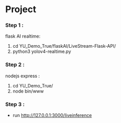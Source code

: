 # Project

### Step 1 :

flask AI realtime:
 1. cd YU_Demo_True/flaskAI/LiveStream-Flask-API/
 2. python3 yolov4-realtime.py

### Step 2 :

nodejs express :
 1. cd YU_Demo_True/
 2. node bin/www

### Step 3 :
 - run
   http://127.0.0.1:3000/liveinference
